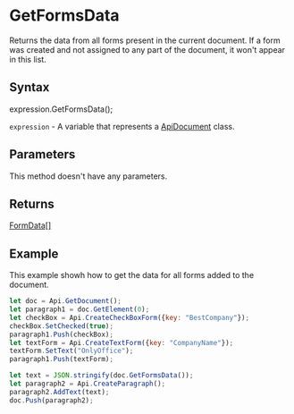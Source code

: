 # GetFormsData

Returns the data from all forms present in the current document.
If a form was created and not assigned to any part of the document, it won't appear in this list.

## Syntax

expression.GetFormsData();

`expression` - A variable that represents a [ApiDocument](../ApiDocument.md) class.

## Parameters

This method doesn't have any parameters.

## Returns

[FormData[]](../../Enumeration/FormData.md)

## Example

This example showh how to get the data for all forms added to the document.

```javascript
let doc = Api.GetDocument();
let paragraph1 = doc.GetElement(0);
let checkBox = Api.CreateCheckBoxForm({key: "BestCompany"});
checkBox.SetChecked(true);
paragraph1.Push(checkBox);
let textForm = Api.CreateTextForm({key: "CompanyName"});
textForm.SetText("OnlyOffice");
paragraph1.Push(textForm);

let text = JSON.stringify(doc.GetFormsData());
let paragraph2 = Api.CreateParagraph();
paragraph2.AddText(text);
doc.Push(paragraph2);

```
